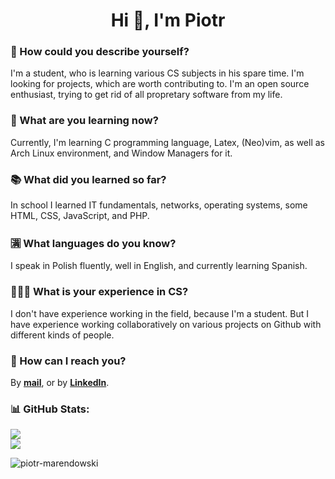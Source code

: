 <h1 align="center">Hi 👋, I'm Piotr</h1>

### 📝 How could you describe yourself?
I'm a student, who is learning various CS subjects in his spare time. I'm looking for projects, which are worth contributing to. I'm an open source enthusiast, trying to get rid of all propretary software from my life.

### 📖 What are you learning now?
Currently, I'm learning C programming language, Latex, (Neo)vim, as well as Arch Linux environment, and Window Managers for it.

### 📚 What did you learned so far?
In school I learned IT fundamentals, networks, operating systems, some HTML, CSS, JavaScript, and PHP.

### 🈵 What languages do you know?
I speak in Polish fluently, well in English, and currently learning Spanish.

### 👨🏻‍💻 What is your experience in CS?
I don't have experience working in the field, because I'm a student. But I have experience working collaboratively on various projects on Github with different kinds of people.

### 💬 How can I reach you?
By **[mail](mailto:piotr-marendowski@tutanota.com)**, or by **[LinkedIn](https://www.linkedin.com/in/piotr-marendowski-350728262)**.

### 📊 GitHub Stats:
<!-- ![](https://github-readme-stats.vercel.app/api?username=piotr-marendowski&theme=dracula&hide_border=true&include_all_commits=false&count_private=true)<br/> -->
![](https://github-readme-streak-stats.herokuapp.com/?user=piotr-marendowski&theme=dracula&hide_border=true)<br/>
![](https://github-readme-stats.vercel.app/api/top-langs/?username=piotr-marendowski&theme=dracula&hide_border=true&include_all_commits=false&count_private=true&layout=compact)

<p align="left"> <img src="https://komarev.com/ghpvc/?username=piotr-marendowski&label=Profile%20views&color=e66100&style=flat-square" alt="piotr-marendowski" /> </p>
